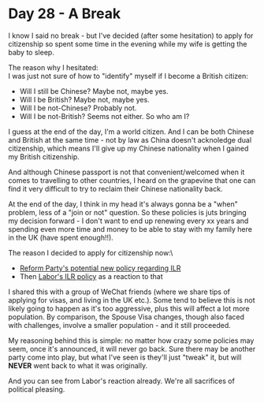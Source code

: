 # Day 28 - A Break

I know I said no break - but I've decided (after some hesitation) to apply for citizenship so spent some time in the evening while my wife is getting the baby to sleep.

The reason why I hesitated:\
I was just not sure of how to "identify" myself if I become a British citizen:
- Will I still be Chinese? Maybe not, maybe yes.
- Will I be British? Maybe not, maybe yes.
- Will I be not-Chinese? Probably not.
- Will I be not-British? Seems not either.
So who am I?

I guess at the end of the day, I'm a world citizen. And I can be both Chinese and British at the same time - not by law as China doesn't acknoledge dual citizenship, which means I'll give up my Chinese nationality when I gained my British citizenship.

And although Chinese passport is not that convenient/welcomed when it comes to travelling to other countries, I heard on the grapevine that one can find it very difficult to try to reclaim their Chinese nationality back.

At the end of the day, I think in my head it's always gonna be a "when" problem, less of a "join or not" question. So these policies is juts bringing my decision forward - I don't want to end up renewing every xx years and spending even more time and money to be able to stay with my family here in the UK (have spent enough!!).

The reason I decided to apply for citizenship now:\
- [Reform Party's potential new policy regarding ILR](https://www.bbc.co.uk/news/articles/c930xypxpqpo)
- Then [Labor's ILR policy](https://www.independent.co.uk/news/uk/politics/labour-reform-indefinite-leave-remain-immigration-b2836323.html) as a reaction to that

I shared this with a group of WeChat friends (where we share tips of applying for visas, and living in the UK etc.). Some tend to believe this is not likely going to happen as it's too aggressive, plus this will affect a lot more population. By comparison, the Spouse Visa changes, though also faced with challenges, involve a smaller population - and it still proceeded.

My reasoning behind this is simple: no matter how crazy some policies may seem, once it's announced, it will never go back. Sure there may be another party come into play, but what I've seen is they'll just "tweak" it, but will **NEVER** went back to what it was originally.

And you can see from Labor's reaction already. We're all sacrifices of political pleasing.
